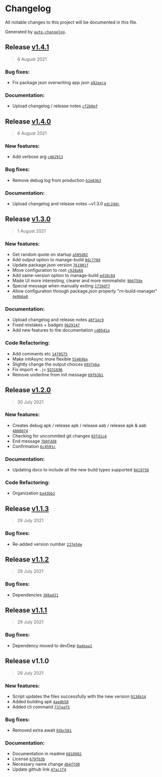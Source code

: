 # Changelog

All notable changes to this project will be documented in this file.

Generated by [`auto-changelog`](https://github.com/CookPete/auto-changelog).

## Release [v1.4.1](https://github.com/TryphonX/react-native-build-manager/compare/v1.4.0...v1.4.1)

> 6 August 2021

### Bug fixes:

- Fix package json overwriting app json [`a92aeca`](https://github.com/TryphonX/react-native-build-manager/commit/a92aeca7eb4ccb57d94ac751879e4f249f3afad0)

### Documentation:

- Upload changelog / release notes [`cf2b0ef`](https://github.com/TryphonX/react-native-build-manager/commit/cf2b0ef50519445d7f03cb445d78588da78c331e)

## Release [v1.4.0](https://github.com/TryphonX/react-native-build-manager/compare/v1.3.0...v1.4.0)

> 6 August 2021

### New features:

- Add verbose arg [`c462913`](https://github.com/TryphonX/react-native-build-manager/commit/c46291341038d4a87048bde1f78bf6b32bcca117)

### Bug fixes:

- Remove debug log from production [`b2e83b3`](https://github.com/TryphonX/react-native-build-manager/commit/b2e83b35779d0d625ade8bb603e009d329750165)

### Documentation:

- Upload changelog and release notes ~v1.3.0 [`edc24dc`](https://github.com/TryphonX/react-native-build-manager/commit/edc24dc3327dbb3469382c94ca5f623d96c25b52)

## Release [v1.3.0](https://github.com/TryphonX/react-native-build-manager/compare/v1.2.0...v1.3.0)

> 1 August 2021

### New features:

- Get random quote on startup [`a505d02`](https://github.com/TryphonX/react-native-build-manager/commit/a505d02a7e6e2f2ee325f32da17d94120931b73b)
- Add output option to manage-build [`9dc770d`](https://github.com/TryphonX/react-native-build-manager/commit/9dc770d74c02c9da6af744e62f0b1eba680ae6ff)
- Update package.json version [`761901f`](https://github.com/TryphonX/react-native-build-manager/commit/761901f4877b5bc98f09529cf9915c63ace94e9d)
- Move configuration to root [`c928a66`](https://github.com/TryphonX/react-native-build-manager/commit/c928a66ad6ec90696de460136966e63fe43f5be0)
- Add same-version option to manage-build [`ed10c84`](https://github.com/TryphonX/react-native-build-manager/commit/ed10c84401d73ae31ffb0e4b5e98e4ffc0f4adfe)
- Made UI more interesting, clearer and more minimalistic [`904758e`](https://github.com/TryphonX/react-native-build-manager/commit/904758e9ccd8a5f5f8fe62f1ef020465128e2f59)
- Special message when manually exiting [`1739df7`](https://github.com/TryphonX/react-native-build-manager/commit/1739df7cfaef2fbe6792e0f2349f26e7309f86d9)
- Allow configuration through package.json property "rn-build-manager" [`4e9b6a8`](https://github.com/TryphonX/react-native-build-manager/commit/4e9b6a84293dfe4ad63677f39d058c00dcc2aa2b)

### Documentation:

- Upload changelog and release notes [`48f1ec9`](https://github.com/TryphonX/react-native-build-manager/commit/48f1ec9cb0b0a466bca0c9c320c6a44c47a8d191)
- Fixed mistakes + badges [`9b29147`](https://github.com/TryphonX/react-native-build-manager/commit/9b2914773736b20699a82e7b3f991769527caf9d)
- Add new features to the documentation [`cd0541a`](https://github.com/TryphonX/react-native-build-manager/commit/cd0541a6b68163432521e09d4500424b66624c8d)

### Code Refactoring:

- Add comments etc [`1479575`](https://github.com/TryphonX/react-native-build-manager/commit/1479575c1f120003cdd79094d1d82c632cab5fd6)
- Make initAsync more flexible [`55469ba`](https://github.com/TryphonX/react-native-build-manager/commit/55469bab2ae054a07e03c867692d5c5d58f7d336)
- Slightly change the output choices [`693feba`](https://github.com/TryphonX/react-native-build-manager/commit/693feba6e0513d2d07f2eeba787431dc7cb992e1)
- Fix import =&gt; `.js` [`9331696`](https://github.com/TryphonX/react-native-build-manager/commit/9331696cfd501e50c8d8a5d437ef1c3dbfe0a59d)
- Remove underline from init message [`69fb3b1`](https://github.com/TryphonX/react-native-build-manager/commit/69fb3b1421617074830359686b29f1235baf4aab)

## Release [v1.2.0](https://github.com/TryphonX/react-native-build-manager/compare/v1.1.3...v1.2.0)

> 30 July 2021

### New features:

- Creates debug apk / release apk / release aab / release apk & aab [`4808074`](https://github.com/TryphonX/react-native-build-manager/commit/4808074353fe342074ef6c44d7ec05706e35ff75)
- Checking for uncommited git changes [`83fd1c4`](https://github.com/TryphonX/react-native-build-manager/commit/83fd1c437d64a27310d1f91f52917ff0a378e2c5)
- End message [`7b0fdd8`](https://github.com/TryphonX/react-native-build-manager/commit/7b0fdd80eb0a674e22177d1105c53df97a5085a5)
- Confirmation [`6c4591c`](https://github.com/TryphonX/react-native-build-manager/commit/6c4591cc088622d3c50249802795f33ee0072559)

### Documentation:

- Updating docs to include all the new build types supported [`9419758`](https://github.com/TryphonX/react-native-build-manager/commit/9419758f27d2022982571af9b38b1960aa661258)

### Code Refactoring:

- Organization [`ba43bb2`](https://github.com/TryphonX/react-native-build-manager/commit/ba43bb20e24de4f5b95566759f867f48aed72119)

## Release [v1.1.3](https://github.com/TryphonX/react-native-build-manager/compare/v1.1.2...v1.1.3)

> 29 July 2021

### Bug fixes:

- Re-added version number [`237e54e`](https://github.com/TryphonX/react-native-build-manager/commit/237e54e8fee2bc29c0747bd2cfb7ba262f494a06)

## Release [v1.1.2](https://github.com/TryphonX/react-native-build-manager/compare/v1.1.1...v1.1.2)

> 29 July 2021

### Bug fixes:

- Dependencies [`380ad21`](https://github.com/TryphonX/react-native-build-manager/commit/380ad218603d719349bebcb26d6d614406c2fa3e)

## Release [v1.1.1](https://github.com/TryphonX/react-native-build-manager/compare/v1.1.0...v1.1.1)

> 29 July 2021

### Bug fixes:

- Dependency moved to devDep [`9adeaa1`](https://github.com/TryphonX/react-native-build-manager/commit/9adeaa1a12c1acf556b5c1bd3fadbddfaac20253)

## Release v1.1.0

> 29 July 2021

### New features:

- Script updates the files successfully with the new version [`9138b14`](https://github.com/TryphonX/react-native-build-manager/commit/9138b1484a9afecdca0e40da94d11db559ad4b25)
- Added building apk [`4ae8b58`](https://github.com/TryphonX/react-native-build-manager/commit/4ae8b58916f1751ac7bd7db8e4f83b841adebf8b)
- Added cli command [`737aaf5`](https://github.com/TryphonX/react-native-build-manager/commit/737aaf5ee0f8abbf4c914becbed1d23d0736cfe8)

### Bug fixes:

- Removed extra await [`93bc561`](https://github.com/TryphonX/react-native-build-manager/commit/93bc56144818cdc0ad24d9a161b2c042bd35d13e)

### Documentation:

- Documentation in readme [`6810982`](https://github.com/TryphonX/react-native-build-manager/commit/6810982b42bbd89e35388916e5c2fb3f87ff5e4c)
- License [`679fb3b`](https://github.com/TryphonX/react-native-build-manager/commit/679fb3b3a85e005d3ae1f8353a64dc862f004c0d)
- Necessary name change [`db4ffd0`](https://github.com/TryphonX/react-native-build-manager/commit/db4ffd0e8b58b31674605d390fee0b08eb8029cf)
- Update github link [`47ac1f4`](https://github.com/TryphonX/react-native-build-manager/commit/47ac1f40af1f985d158f0dde62c91889798bf969)
